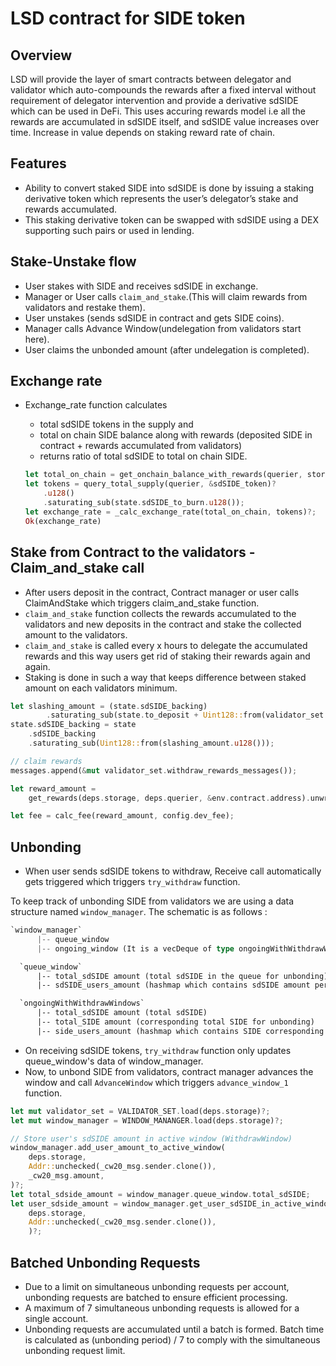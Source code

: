 # LSD contract for SIDE token

## Overview

LSD will provide the layer of smart contracts between delegator and validator which auto-compounds the rewards after a fixed interval without requirement of delegator intervention and provide a derivative sdSIDE which can be used in DeFi.
This uses accuring rewards model i.e all the rewards are accumulated in sdSIDE itself, and sdSIDE value increases over time. Increase in value depends on staking reward rate of chain.

## Features

- Ability to convert staked SIDE into sdSIDE is done by issuing a staking derivative token which represents the user’s delegator’s stake and rewards accumulated.
- This staking derivative token can be swapped with sdSIDE using a DEX supporting such pairs or used in lending.

## Stake-Unstake flow

- User stakes with SIDE and receives sdSIDE in exchange.
- Manager or User calls `claim_and_stake`.(This will claim rewards from validators and restake them).
- User unstakes (sends sdSIDE in contract and gets SIDE coins).
- Manager calls Advance Window(undelegation from validators start here).
- User claims the unbonded amount (after undelegation is completed).

## Exchange rate

- Exchange_rate function calculates

    - total sdSIDE tokens in the supply and
    - total on chain SIDE balance along with rewards (deposited SIDE in contract + rewards accumulated from validators)
    - returns ratio of total sdSIDE to total on chain SIDE.
    ```rust
    let total_on_chain = get_onchain_balance_with_rewards(querier, store, &contract_address)?;
    let tokens = query_total_supply(querier, &sdSIDE_token)?
        .u128()
        .saturating_sub(state.sdSIDE_to_burn.u128());
    let exchange_rate = _calc_exchange_rate(total_on_chain, tokens)?;
    Ok(exchange_rate)
    ```

## Stake from Contract to the validators - Claim_and_stake call

- After users deposit in the contract, Contract manager or user calls ClaimAndStake which triggers claim_and_stake function.
- `claim_and_stake` function collects the rewards accumulated to the validators and
new deposits in the contract and stake the collected amount to the validators.
- `claim_and_stake` is called every x hours to delegate the accumulated rewards and this way users get rid of staking their rewards again and again.
- Staking is done in such a way that keeps difference between staked amount on each validators minimum.
```rust
let slashing_amount = (state.sdSIDE_backing)
        .saturating_sub(state.to_deposit + Uint128::from(validator_set.total_staked()));
state.sdSIDE_backing = state
    .sdSIDE_backing
    .saturating_sub(Uint128::from(slashing_amount.u128()));

// claim rewards
messages.append(&mut validator_set.withdraw_rewards_messages());

let reward_amount =
    get_rewards(deps.storage, deps.querier, &env.contract.address).unwrap_or_default();

let fee = calc_fee(reward_amount, config.dev_fee);
```

## Unbonding

- When user sends sdSIDE tokens to withdraw, Receive call automatically gets triggered which triggers `try_withdraw` function.

To keep track of unbonding SIDE from validators we are using a data structure named `window_manager`. The schematic is as follows :

```rust
`window_manager`
      |-- queue_window
      |-- ongoing_window (It is a vecDeque of type ongoingWithWithdrawWindows)

  `queue_window`
      |-- total_sdSIDE amount (total sdSIDE in the queue for unbonding)
      |-- sdSIDE_users_amount (hashmap which contains sdSIDE amount per user)

  `ongoingWithWithdrawWindows`
      |-- total_sdSIDE amount (total sdSIDE)
      |-- total_SIDE amount (corresponding total SIDE for unbonding)
      |-- side_users_amount (hashmap which contains SIDE corresponding each user)
```


- On receiving sdSIDE tokens, `try_withdraw` function only updates queue_window's data of window_manager.
- Now, to unbond SIDE from validators, contract manager advances the window and call `AdvanceWindow` which triggers `advance_window_1` function.
```rust
let mut validator_set = VALIDATOR_SET.load(deps.storage)?;
let mut window_manager = WINDOW_MANANGER.load(deps.storage)?;

// Store user's sdSIDE amount in active window (WithdrawWindow)
window_manager.add_user_amount_to_active_window(
    deps.storage,
    Addr::unchecked(_cw20_msg.sender.clone()),
    _cw20_msg.amount,
)?;
let total_sdside_amount = window_manager.queue_window.total_sdSIDE;
let user_sdside_amount = window_manager.get_user_sdSIDE_in_active_window(
    deps.storage,
    Addr::unchecked(_cw20_msg.sender.clone()),
    )?;

```

## Batched Unbonding Requests
- Due to a limit on simultaneous unbonding requests per account, unbonding requests are batched to ensure efficient processing.
- A maximum of 7 simultaneous unbonding requests is allowed for a single account.
- Unbonding requests are accumulated until a batch is formed.
Batch time is calculated as (unbonding period) / 7 to comply with the simultaneous unbonding request limit.
